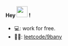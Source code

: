 
#### Hey <img src="https://media.giphy.com/media/hvRJCLFzcasrR4ia7z/giphy.gif" width="30"> !
- 💻: work for free.
- :climbing_man:: [leetcode/9bany](https://leetcode.com/9bany)

